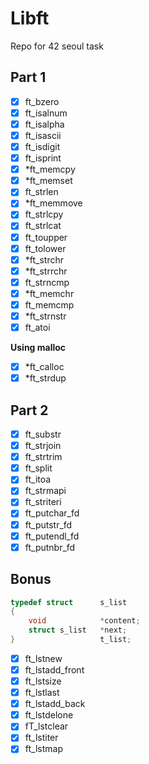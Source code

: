 # Libft
Repo for 42 seoul task

## Part 1
- [x] ft_bzero
- [x] ft_isalnum
- [x] ft_isalpha
- [x] ft_isascii
- [x] ft_isdigit
- [x] ft_isprint
- [x] *ft_memcpy
- [x] *ft_memset
- [x] ft_strlen
- [x] *ft_memmove
- [x] ft_strlcpy
- [x] ft_strlcat
- [x] ft_toupper
- [x] ft_tolower
- [x] *ft_strchr
- [x] *ft_strrchr
- [x] ft_strncmp
- [x] *ft_memchr
- [x] ft_memcmp
- [x] *ft_strnstr
- [x] ft_atoi

**Using malloc**
- [x] *ft_calloc
- [x] *ft_strdup

## Part 2
- [x] ft_substr
- [x] ft_strjoin
- [x] ft_strtrim
- [x] ft_split
- [x] ft_itoa
- [x] ft_strmapi
- [x] ft_striteri         
- [x] ft_putchar_fd
- [x] ft_putstr_fd
- [x] ft_putendl_fd
- [x] ft_putnbr_fd
                             
## Bonus
```c
typedef struct      s_list
{
    void            *content;
    struct s_list   *next;
}                   t_list;
```
- [x] ft_lstnew
- [x] ft_lstadd_front
- [x] ft_lstsize
- [x] ft_lstlast
- [x] ft_lstadd_back
- [x] ft_lstdelone
- [x] fT_lstclear
- [x] ft_lstiter
- [x] ft_lstmap
